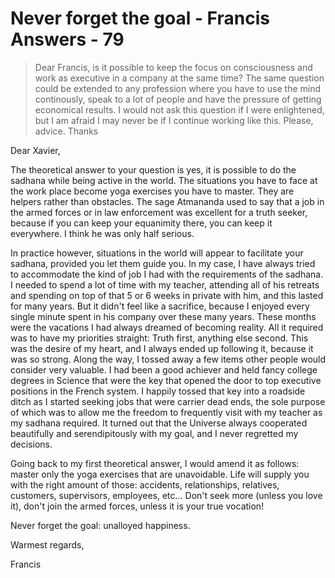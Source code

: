 # Never forget the goal - Francis Answers - 79

>Dear Francis, is it possible to keep the focus on consciousness and work as executive in a company at the same time? The same question could be extended to any profession where you have to use the mind continously, speak to a lot of people and have the pressure of getting economical results. I would not ask this question if I were enlightened, but I am afraid I may never be if I continue working like this. Please, advice. Thanks

Dear Xavier,

The theoretical answer to your question is yes, it is possible to do the sadhana while being active in the world. The situations you have to face at the work place become yoga exercises you have to master. They are helpers rather than obstacles. The sage Atmananda used to say that a job in the armed forces or in law enforcement was excellent for a truth seeker, because if you can keep your equanimity there, you can keep it everywhere. I think he was only half serious.

In practice however, situations in the world will appear to facilitate your sadhana, provided you let them guide you. In my case, I have always tried to accommodate the kind of job I had with the requirements of the sadhana. I needed to spend a lot of time with my teacher, attending all of his retreats and spending on top of that 5 or 6 weeks in private with him, and this lasted for many years. But it didn't feel like a sacrifice, because I enjoyed every single minute spent in his company over these many years. These months were the vacations I had always dreamed of becoming reality. All it required was to have my priorities straight: Truth first, anything else second. This was the desire of my heart, and I always ended up following it, because it was so strong. Along the way, I tossed away a few items other people would consider very valuable. I had been a good achiever and held fancy college degrees in Science that were the key that opened the door to top executive positions in the French system. I happily tossed that key into a roadside ditch as I started seeking jobs that were carrier dead ends, the sole purpose of which was to allow me the freedom to frequently visit with my teacher as my sadhana required. It turned out that the Universe always cooperated beautifully and serendipitously with my goal, and I never regretted my decisions.

Going back to my first theoretical answer, I would amend it as follows: master only the yoga exercises that are unavoidable. Life will supply you with the right amount of those: accidents, relationships, relatives, customers, supervisors, employees, etc… Don't seek more (unless you love it), don't join the armed forces, unless it is your true vocation!

Never forget the goal: unalloyed happiness.

Warmest regards,

Francis

